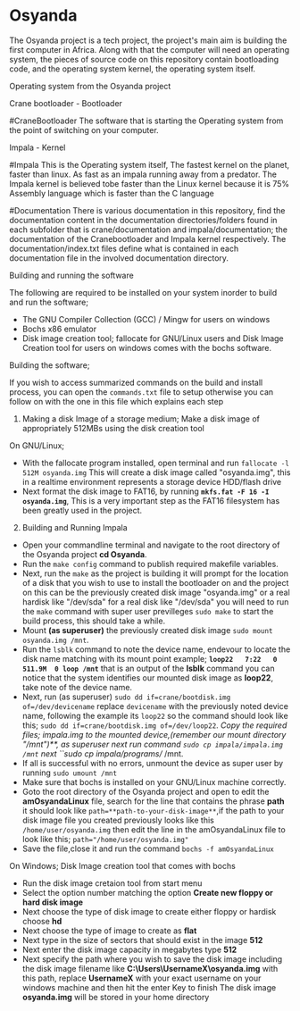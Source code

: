 # Osyanda
The Osyanda project is a tech project, the project's main aim is building the first computer
in Africa. Along with that the computer will need an operating system, the pieces of source code
on this repository contain bootloading code, and the operating system kernel, the operating system
itself.

Operating system from the Osyanda project

Crane bootloader - Bootloader

#CraneBootloader
The software that is starting the Operating system from the point of switching on your computer.

Impala  	 - Kernel 

#Impala
This is the Operating system itself, The fastest kernel on the planet, faster than linux. As fast as
an impala running away from a predator.
The Impala kernel is believed tobe faster than the Linux kernel
because it is 75% Assembly language which is faster than the C language


#Documentation
There is various documentation in this repository, find the documentation content in the documentation
directories/folders found in each subfolder that is crane/documentation and impala/documentation;
the documentation of the Cranebootloader and Impala kernel respectively.
The documentation/index.txt files define what is contained in each documentation file in the involved
documentation directory.


Building and running the software

The following are required to be installed on your system inorder to build and run the software;
- The GNU Compiler Collection (GCC) / Mingw for users on windows
- Bochs x86 emulator
- Disk image creation tool; fallocate for GNU/Linux users and Disk Image Creation tool for users on windows comes
with the bochs software.

Building the software;

If you wish to access summarized commands on the build and install process,
you can open the ``commands.txt`` file to setup otherwise you can follow on with
the one in this file which explains each step

1) Making a disk Image of a storage medium;
Make a disk image of appropriately 512MBs using the disk creation tool

On GNU/Linux;
* With the fallocate program installed, open terminal and run ``fallocate -l 512M osyanda.img``
This will create a disk image called "osyanda.img", this in a realtime environment represents
a storage device HDD/flash drive
* Next format the disk image to FAT16, by running **``mkfs.fat -F 16 -I osyanda.img``**, This is a very
important step as the FAT16 filesystem has been greatly used in the project.

2) Building and Running Impala

* Open your commandline terminal and navigate to the root directory of the Osyanda project **cd Osyanda**.
* Run the ``make config`` command to publish required makefile variables.
* Next, run the ``make`` as the project is building it will prompt for the location of a disk that you wish to use
to install the bootloader on and the project on this can be the previously created disk image "osyanda.img" or
a real hardisk like "/dev/sda" for a real disk like "/dev/sda" you will need to run the ``make`` command with super user
previlleges ``sudo make`` to start the build process, this should take a while.
* Mount **(as superuser)** the previously created disk image ``sudo mount osyanda.img /mnt``.
* Run the ``lsblk`` command to note the device name, endevour to locate the disk name matching with its mount point
example;
	**``loop22   7:22   0 511.9M  0 loop /mnt``**
that is an output of the **lsblk** command you can notice that the system identifies our mounted disk image as **loop22**,
take note of the device name.
* Next, run (as superuser) ``sudo dd if=crane/bootdisk.img of=/dev/devicename`` replace ``devicename`` with the previously
noted device name, following the example its ``loop22`` so the command should look like this;
``sudo dd if=crane/bootdisk.img of=/dev/loop22``.
*Copy the required files; impala.img to the mounted device,(remember our mount directory "/mnt")**, as superuser
next run command ``sudo cp impala/impala.img /mnt`` next ``sudo cp impala/programs/* /mnt.
* If all is successful with no errors, unmount the device as super user by running ``sudo umount /mnt``
* Make sure that bochs is installed on your GNU/Linux machine correctly.
* Goto the root directory of the Osyanda project and open to edit the **amOsyandaLinux** file, search for the line that contains
the phrase **path** it should look like ``path=**path-to-your-disk-image**``,if the path to your disk image file you created previously
looks like this ``/home/user/osyanda.img`` then edit the line in the amOsyandaLinux file to look like this; ``path="/home/user/osyanda.img"``
* Save the file,close it and run the command ``bochs -f amOsyandaLinux``

On Windows;
Disk Image creation tool that comes with bochs
* Run the disk image cretaion tool from start menu
* Select the option number matching the option **Create new floppy or hard disk image**
* Next choose the type of disk image to create either floppy or hardisk choose **hd**
* Next choose the type of image to create as **flat**
* Next type in the size of sectors that should exist in the image **512**
* Next enter the disk image capacity in megabytes type **512**
* Next specify the path where you wish to save the disk image including the disk image
filename like **C:\Users\UsernameX\osyanda.img** with this path, replace **UsernameX** with your exact
username on your windows machine and then hit the enter Key to finish
The disk image **osyanda.img** will be stored in your home directory
